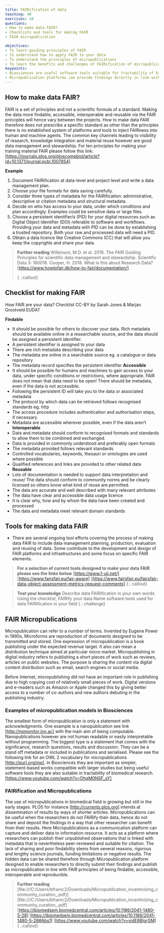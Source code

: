 ```yaml
---
title: FAIRification of data
teaching: 40
exercises: 10
questions:
- How to make data FAIR?
- Checklists and tools for making FAIR
- FAIR micropublication

objectives:
- To learn guiding principles of FAIR
- To understand how to apply FAIR to your data
- To understand the principles of micropublications
- To learn the benefits and challenges of FAIRification of micropublication platform 
keypoints:
- Biosciences are useful software tools suitable for tractability of biomedical research.
- Micropublication platforms can provide findings directly in line with the FAIR principles
---
```

## How to make data FAIR?

FAIR is a set of principles and not a scientific formula of a standard. Making the data more findable, accessible, interoperable and reusable via the FAIR principles will hence vary between the projects. How to make data FAIR therefore does not prescribe a specific standard as other than the principles there is no established system of platforms and tools to inject FAIRness into human and machine agents. The common key channels leading to visibility of research, knowledge integration and material reuse however are good data management and stewardship. For ten principles for making your training material FAIR please follow this link:
[https://journals.plos.org/ploscompbiol/article?id=10.1371/journal.pcbi.1007854]
 
**Example**
1. Document FAIRification at data-level and project level and write a data management plan.
2.    Choose your file formats for data saving carefully.  
3.    Consider three types of metadata for the FAIRification: administrative, descriptive or citation metadata and structural metadata.
4.  Decide on who has access to your data, under which conditions and plan accordingly. Examples could be sensitive data or large files.
5.   Choose a persistent identifier/s (PID) for your digital resources such as Digital Object Identifier (DOI) referable to software and workflows. Providing your data and metadata with PID can be done by establishing a trusted repository. Both your raw and processed data will need a PID.
6.   Obtain a data licence like Creative Commons (CC) that will allow you keep the copyrights and share your data.

> **Further reading**
> Wilkinson, M.D. et al. 2016. The FAIR Guiding Principles for scientific data management and stewardship. Scientific Data 3: 160018.
> Cooper, H. 2018. What is this about Research Data? [https://www.howtofair.dk/how-to-fair/documentation/]
> 
> { .:callout} 

## Checklist for making FAIR
How FAIR are your data? Checklist CC-BY by Sarah Jones & Marjan Grootveld EUDAT

**Findable** 
- It should be possible for others to discover your data. Rich metadata should be available online in a researchable source, and the data should be assigned a persistent identifier. 
- A persistent identifier is assigned to your data
- There are rich metadata describing your data
- The metadata are online in a searchable source eg. a catalogue or data repository 
- The metadata record specifies the persistent identifier 
**Accessible**
- It should be possible for humans and machines to gain access to your data, under specific conditions or restrictions, where appropriate. FAIR does not mean that data need to be open! There should be metadata, even if the data is not accessible. 
- Following the persistent ID will take you to the data or associated metadata
- The protocol by which data can be retrieved follows recognised standards eg. http
- The access procedure includes authentication and authorisation steps, if necessary
- Metadata are accessible wherever possible, even if the data aren’t 
**Interoperable**
- Data and metadata should conform to recognised formats and standards to allow them to be combined and exchanged.
- Data is provided in commonly understood and preferably open formats
- The metadata provided follows relevant standards
- Controlled vocabularies, keywords, thesauri or ontologies are used where possible
- Qualified references and links are provided to other related data 
**Reusable**
- Lots of documentation is needed to support data interpretation and reuse/ The data should conform to community norms and be clearly licensed so others know what kind of reuse are permitted. 
- The data are accurate and well described with many relevant attributes
- The data have clear and accessible data usage licence 
- It is clear why, how and by whom the data have been created and processed
- The data and metadata meet relevant domain standards
 
## Tools for making data FAIR
- There are several ongoing tool efforts covering the process of making data FAIR to include data management planning, production, evaluation and reusing of data. Some contribute to the development and design of FAIR platforms and infrastructures and some focus on specific FAIR elements. 

> **For a selection of current tools designed to make your data FAIR please see the links below**
> [https://www.f-uji.net/]
> [https://www.fairsfair.eu/fair-aware]
> [https://www.fairsfair.eu/fairsfair-data-object-assessment-metrics-request-comments]
> {.: callout}

> **Test your knowledge**
> Describe data FAIRification in your own words
> Using the checklist, FAIRify your data
> Name software tools used for data FAIRification in your field
> {.: challenge}

## FAIR Micropublications

Micropublication can refer to a number of terms. Invented by Eugene Power in 1990s, Microforms are reproduction of documents designed to be transmitted and stored.  One expression of micropublication is a book publishing under the expected revenue target. It also can mean a distribution technique aimed at particular micro market. Micropublishing in digital industry refers to publishing a short pieces of work such as reviews, articles on public websites. The purpose is sharing the content via digital content distribution such as email, search engines or social media.    

Before Internet, micropublishing did not have an important role in publishing due to high copying cost of relatively small pieces of work. Digital versions and e-readers such as Amazon or Apple changed this by giving better access to a number of co-authors and new authors debuting in the publishing industry.  
### Examples of micropublication models in Biosciences
The smallest form of micropublication is only a statement with acknowledgments. One example is a nanopublication see link [http://npmonitor.inn.ac] with the main aim of being computable. Nanopublications however are not human readable or easily interpretable without programming. The biggest type is a statement that comes with the significance, research questions, results and discussion. They can be a stand off metadata or included in publications and serialised. Please see the following link for an OWL 2 vocabulary for micropublications [http://purl.org/mp]. In Biosciences they are important as simpler, statement-based works compatible with larger studies but being useful software tools they are also suitable in tractability of biomedical research.
[https://www.youtube.com/watch?v=OhqM0NSF_sY] 

### FAIRification and Micropublications
The use of micropublications in biomedical field is growing but still in the early stages. PLOS for instance [http://currents.plos.org] intends at dissemination of results by ways of shorter articles. Micropublications can be useful when the researchers do not FAIRify their data, hence do not share and deposit the findings in a way that other researcher can benefit from their results. Here Micropublications as a communication platform can capture and deliver data to information resource. It acts as a platform where researchers can publish their unpublished observations that is linked with metadata that is nevertheless peer-reviewed and suitable for citation.
The lack of sharing and poor findability stems from several reasons, rigorous and lengthy science journals, funding limitations or negative results. The hidden data can be shared therefore through Micropublication platform designed to enable researchers to directly submit their findings and publish as micropublication in line with FAIR principles of being findable, accessible, interoperable and reproducible. 

> **Further reading**
> [file:///C:/Users/bfranic2/Downloads/Micropublication_incentivizing_community_curation_.pdf)]
> [file:///C:/Users/bfranic2/Downloads/Micropublication_incentivizing_community_curation_.pdf]
> [https://jbiomedsem.biomedcentral.com/articles/10.1186/2041-1480-5-28]
> [https://jbiomedsem.biomedcentral.com/articles/10.1186/2041-1480-5-28#Abs1]
> [https://www.youtube.com/watch?v=vidE8BIgrSM]
> { .:callout}





